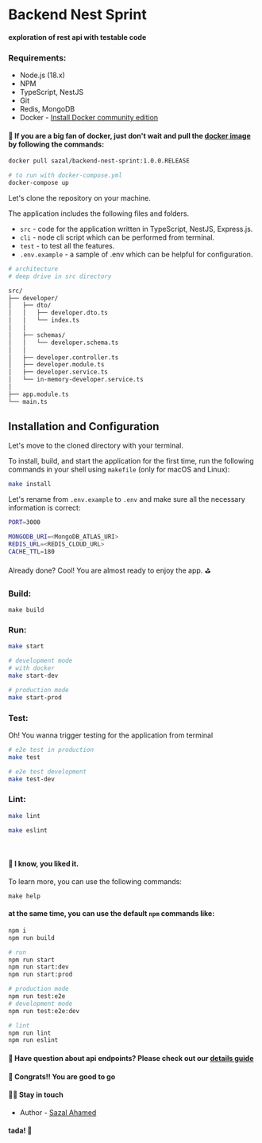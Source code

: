 # Backend Nest Sprint
#### exploration of rest api with testable code


### Requirements:

* Node.js (18.x)
* NPM
* TypeScript, NestJS
* Git
* Redis, MongoDB
* Docker - [Install Docker community edition](https://hub.docker.com/search/?type=edition&offering=community)

#### 🎁 If you are a big fan of docker, just don't wait and pull the [docker image](https://hub.docker.com/r/sazal/backend-nest-sprint) by following the commands:

```bash
docker pull sazal/backend-nest-sprint:1.0.0.RELEASE

# to run with docker-compose.yml
docker-compose up
```


Let's clone the repository on your machine.

The application includes the following files and folders.

- `src` - code for the application written in TypeScript, NestJS, Express.js.
- `cli` - node cli script which can be performed from terminal.
- `test` - to test all the features.
- `.env.example` - a sample of .env which can be helpful for configuration.

```bash
# architecture
# deep drive in src directory

src/
├── developer/
│   ├── dto/
│   │   ├── developer.dto.ts
│   │   └── index.ts
│   │
│   ├── schemas/
│   │   └── developer.schema.ts
│   │
│   ├── developer.controller.ts
│   ├── developer.module.ts
│   ├── developer.service.ts
│   └── in-memory-developer.service.ts
│
├── app.module.ts
└── main.ts

```


## Installation and Configuration

Let's move to the cloned directory with your terminal.

To install, build, and start the application for the first time, run the following commands in your shell using `makefile` (only for macOS and Linux):

```bash
make install
```

Let's rename from `.env.example` to `.env` and make sure all the necessary information is correct:

```bash
PORT=3000

MONGODB_URI=<MongoDB_ATLAS_URI>
REDIS_URL=<REDIS_CLOUD_URL>
CACHE_TTL=180
```

Already done? Cool! You are almost ready to enjoy the app. ⛳️


### Build:
```
make build
```

### Run:
```bash
make start

# development mode
# with docker
make start-dev

# production mode
make start-prod
```

### Test:
Oh! You wanna trigger testing for the application from terminal


```bash
# e2e test in production
make test

# e2e test development
make test-dev
```

### Lint:
```bash
make lint

make eslint
```
<br>

#### 🎯 I know, you liked it.
To learn more, you can use the following commands: 
```
make help
```

#### at the same time, you can use the default `npm` commands like:
```bash
npm i
npm run build

# run
npm run start
npm run start:dev
npm run start:prod

# production mode
npm run test:e2e
# development mode
npm run test:e2e:dev

# lint
npm run lint
npm run eslint
```


#### 🎯 Have question about api endpoints? Please check out our [details guide](https://github.com/DevSazal/backend-nest-sprint/blob/main/DEVGUIDE.md)

#### 🥇 Congrats!! You are good to go

#### 🧑‍💻 Stay in touch

- Author - [Sazal Ahamed](https://sazal.vercel.app)

#### tada! 🎉

